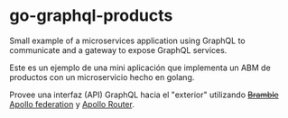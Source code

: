 # go-graphql-products
Small example of a microservices application using GraphQL to communicate and a gateway to expose GraphQL services.

Este es un ejemplo de una mini aplicación que implementa un ABM de productos con un microservicio hecho en golang.

Provee una interfaz (API) GraphQL hacia el "exterior" utilizando ~~[Bramble](https://movio.github.io/bramble/)~~ [Apollo federation](https://www.apollographql.com/docs/federation/) y [Apollo Router](https://www.apollographql.com/docs/router/).
